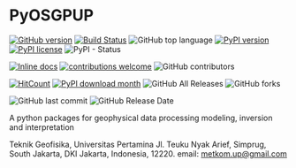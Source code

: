 # PyOSGPUP

[![GitHub version](https://badge.fury.io/gh/Metkom%2FPyOSGPUP.svg)](https://badge.fury.io/gh/Metkom%2FPyOSGPUP)
[![Build Status](https://travis-ci.org/dwyl/esta.svg?branch=master)](https://travis-ci.org/Metkom/PyOSGPUP)
![GitHub top language](https://img.shields.io/github/languages/top/Metkom/PyOSGPUP.svg)
[![PyPI version](https://badge.fury.io/py/PyOSGPUP.svg)](https://badge.fury.io/py/PyOSGPUP)
[![PyPI license](https://img.shields.io/pypi/l/PyOSGPUP.svg)](https://pypi.python.org/pypi/PyOSGPUP/)
![PyPI - Status](https://img.shields.io/pypi/status/PyOSGPUP.svg)

[![Inline docs](http://inch-ci.org/github/dwyl/hapi-auth-jwt2.svg?branch=master)](http://inch-ci.org/mheriyanto/PyOSGPUP/hapi-auth-jwt2)
[![contributions welcome](https://img.shields.io/badge/contributions-welcome-brightgreen.svg?style=flat)](https://github.com/Metkom/PyOSGPUP/issues)
![GitHub contributors](https://img.shields.io/github/contributors/Metkom/PyOSGPUP.svg)

[![HitCount](http://hits.dwyl.com/Metkom/PyOSGPUP.svg)](http://hits.dwyl.com/Metkom/PyOSGPUP)
[![PyPI download month](https://img.shields.io/pypi/dm/PyOSGPUP.svg)](https://pypi.python.org/pypi/PyOSGPUP/)
![GitHub All Releases](https://img.shields.io/github/downloads/Metkom/PyOSGPUP/total.svg)
![GitHub forks](https://img.shields.io/github/forks/Metkom/PyOSGPUP.svg?style=social)

![GitHub last commit](https://img.shields.io/github/last-commit/Metkom/PyOSGPUP.svg)
![GitHub Release Date](https://img.shields.io/github/release-date/Metkom/PyOSGPUP.svg)


A python packages for geophysical data processing modeling, inversion and interpretation

Teknik Geofisika, Universitas Pertamina Jl. Teuku Nyak Arief, Simprug, South Jakarta, DKI Jakarta, Indonesia, 12220. email: metkom.up@gmail.com
